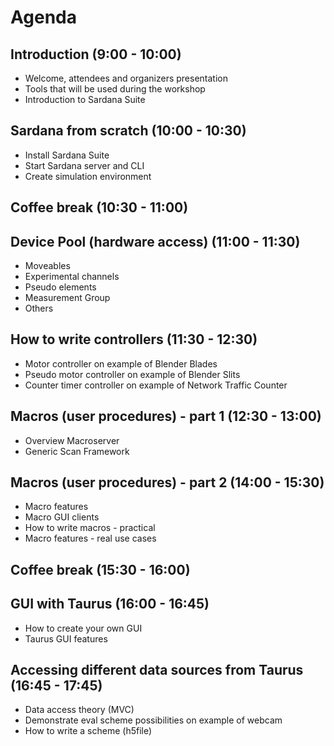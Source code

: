 # Agenda

## Introduction (9:00 - 10:00)
* Welcome, attendees and organizers presentation
* Tools that will be used during the workshop
* Introduction to Sardana Suite

## Sardana from scratch (10:00 - 10:30)
* Install Sardana Suite
* Start Sardana server and CLI
* Create simulation environment

## Coffee break (10:30 - 11:00)

## Device Pool (hardware access) (11:00 - 11:30)
* Moveables
* Experimental channels
* Pseudo elements
* Measurement Group
* Others

## How to write controllers (11:30 - 12:30)
* Motor controller on example of Blender Blades
* Pseudo motor controller on example of Blender Slits
* Counter timer controller on example of Network Traffic Counter

## Macros (user procedures) - part 1 (12:30 - 13:00)
* Overview Macroserver
* Generic Scan Framework

## Macros (user procedures) - part 2 (14:00 - 15:30)
* Macro features
* Macro GUI clients
* How to write macros - practical
* Macro features - real use cases

## Coffee break (15:30 - 16:00)

## GUI with Taurus (16:00 - 16:45)
* How to create your own GUI
* Taurus GUI features

## Accessing different data sources from Taurus (16:45 - 17:45)
* Data access theory (MVC)
* Demonstrate eval scheme possibilities on example of webcam
* How to write a scheme (h5file)
